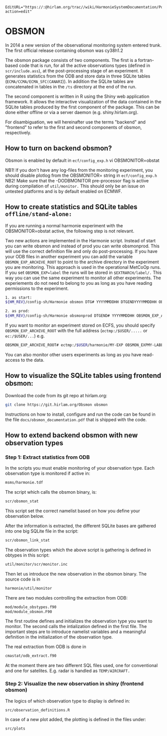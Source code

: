 ```@meta
EditURL="https://:@hirlam.org/trac//wiki/HarmonieSystemDocumentation/PostPP/Obsmon?action=edit"
```
# OBSMON

In 2014 a new version of the observational monitoring system entered trunk. The first official release containing obsmon was cy38h1.2

The obsmon package consists of two components. The first is a fortran-based code that is run, for all the active observations types (defined in `scr/include.ass`), at the post-processing stage of an experiment. It generates statistics from the ODB and store data in three SQLite tables (`ECMA/CCMA/ECMA_SFC(CANARI`)). In addition the SQLite tables are concatenated in tables in the `/ts` directory at the end of the run.

The second component is written in R using the Shiny web application framework. It allows the interactive visualization of the data contained in the SQLite tables produced by the first component of the package. This can be done either offline or via a server daemon (e.g. shiny.hirlam.org).

For disambiguation, we will hereinafter use the terms "backend" and "frontend" to refer to the first and second components of obsmon, respectively.


## How to turn on backend obsmon?

Obsmon is enabled by default in `ecf/config_exp.h`  vi OBSMONITOR=obstat

NB1! If you don't have any log-files from the monitoring experiment, you should disable plotlog from the OBSMONITOR= string in `ecf/config_exp.h` 
NB2! Make sure that the -DODBMONITOR pre-processor flag is active during compilation of `util/monitor.` This should only be an issue on untested platforms and is by default enabled on ECMWF.


## How to create statistics and SQLite tables `offline/stand-alone:`

If you are running a normal harmonie experiment with the OBSMONITOR=obstat active, the following step is not relevant.

Two new actions are implemented in the Harmonie script. Instead of start you can write obsmon and instead of prod you can write obsmonprod. This will use the correct definition file and only do post-processing. If you have your ODB files in another experiment you can add the variable `OBSMON_EXP_ARCHIVE_ROOT` to point to the archive directory in the experiment you are monitoring. This approach is used in the operational MetCoOp runs. If you set `OBSMON_EXP=label` the runs will be stored in `$EXTRARCH/label/.` This way you can use the same experiment to monitor all other experiments. The experiements do not need to belong to you as long as you have reading permissions to the experiment. 

```bash
1. as start:
${HM_REV}/config-sh/Harmonie obsmon DTG# YYYYMMDDHH DTGENDYYYYMMDDHH OBSMON_EXP_ARCHIVE_ROOT# PATH-TO-ARCHIVE-DIRECTORY-TO-MONITOR OBSMON_EXPMY-LABEL
```


```bash
2. as prod:
${HM_REV}/config-sh/Harmonie obsmonprod DTGEND# YYYYMMDDHH OBSMON_EXP_ARCHIVE_ROOTPATH-TO-ARCHIVE-DIRECTORY-TO-MONITOR OBSMON_EXP=MY-LABEL
```

If you want to monitor an experiment stored on ECFS, you should specify `OBSMON_EXP_ARCHIVE_ROOT` with the full address (`ectmp:/$USER/.....` or `ec:/$USER/...`) e.g. 
```bash
OBSMON_EXP_ARCHIVE_ROOT# ectmp:/$USER/harmonie/MY-EXP OBSMON_EXPMY-LABEL
```

You can also monitor other users experiments as long as you have read-access to the data.

## How to visualize the SQLite tables using frontend obsmon:

Download the code from its git repo at hirlam.org:
```bash
git clone https://git.hirlam.org/Obsmon obsmon
```

Instructions on how to install, configure and run the code can be found in the file ``docs/obsmon_documentation.pdf`` that is shipped with the code.


## How to extend backend obsmon with new observation types

### Step 1: Extract statistics from ODB

In the scripts you must enable monitoring of your observation type. Each observation type is monitored if active in:
```bash
msms/harmonie.tdf
```

The script which calls the obsmon binary, is:
```bash
scr/obsmon_stat
```
This script set the correct namelist based on how you define your observation below. 

After the information is extracted, the different SQLite bases are gathered into one big SQLite file in the script:
```bash
scr/obsmon_link_stat
```

The observation types which the above script is gathering is defined in obtypes in this script:
```bash
util/monitor/scr/monitor.inc
```

Then let us introduce the new observation in the obsmon binary. The source code is in 
```bash
harmonie/util/monitor
```

There are two modules controlling the extraction from ODB:
```bash
mod/module_obstypes.f90
mod/module_obsmon.F90
```

The first routine defines and initializes the observation type you want to monitor. The second calls the intialization defined in the first file. The important steps are to introduce namelist variables and a meaningful definition in the initialization of the observation type.

The real extraction from ODB is done in
```bash
cmastat/odb_extract.f90
```

At the moment there are two different SQL files used, one for conventional and one for satelites. E.g. radar is handled as `TEMP/AIRCRAFT.`

### Step 2: Visualize the new observation in shiny (frontend obsmon)

The logics of which observation type to display is defined in:
```bash
src/observation_definitions.R
```

In case of a new plot added, the plotting is defined in the files under:
```bash
src/plots
```
